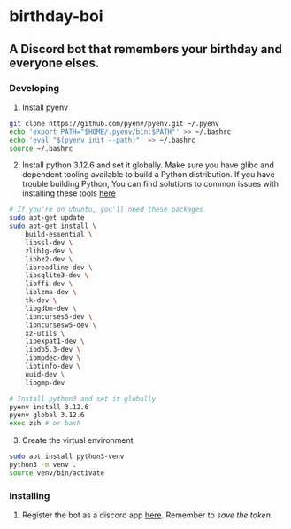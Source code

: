 # birthday-boi

## A Discord bot that remembers your birthday and everyone elses.

### Developing

1. Install pyenv

```bash
git clone https://github.com/pyenv/pyenv.git ~/.pyenv
echo 'export PATH="$HOME/.pyenv/bin:$PATH"' >> ~/.bashrc
echo 'eval "$(pyenv init --path)"' >> ~/.bashrc
source ~/.bashrc
```

2. Install python 3.12.6 and set it globally. Make sure you have glibc and dependent tooling available to build a Python distribution. If you have trouble building Python, You can find solutions to common issues with installing these tools [here](https://github.com/pyenv/pyenv/wiki/Common-build-problems)

```bash
# If you're on ubuntu, you'll need these packages
sudo apt-get update
sudo apt-get install \
    build-essential \
    libssl-dev \
    zlib1g-dev \
    libbz2-dev \
    libreadline-dev \
    libsqlite3-dev \
    libffi-dev \
    liblzma-dev \
    tk-dev \
    libgdbm-dev \
    libncurses5-dev \
    libncursesw5-dev \
    xz-utils \
    libexpat1-dev \
    libdb5.3-dev \
    libmpdec-dev \
    libtinfo-dev \
    uuid-dev \
    libgmp-dev

# Install python3 and set it globally
pyenv install 3.12.6
pyenv global 3.12.6
exec zsh # or bash
```

3. Create the virtual environment

```bash
sudo apt install python3-venv 
python3 -m venv .
source venv/bin/activate   
```

### Installing

1. Register the bot as a discord app [here](https://discord.com/developers/applications). Remember to _save the token_.
